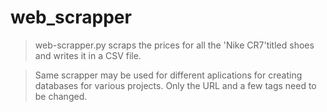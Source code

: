 # web_scrapper
>web-scrapper.py scraps the prices for all the 'Nike CR7'titled shoes and writes it in a CSV file.

>Same scrapper may be used for different aplications for creating databases for various projects. Only the URL and a few tags need to be changed.
